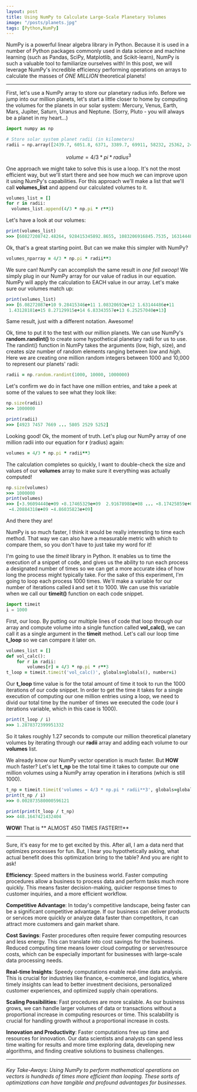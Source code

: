 ```yaml
---
layout: post
title: Using NumPy to Calculate Large-Scale Planetary Volumes
image: "/posts/planets.jpg"
tags: [Python,NumPy]
---
```


NumPy is a powerful linear algebra library in Python. Because it is used in a number of Python packages commonly used in data science and machine learning (such as Pandas, SciPy, Matplotlib, and Scikit-learn), NumPy is such a valuable tool to familiarize ourselves with! In this post, we will leverage NumPy's incredible efficiency performing operations on arrays to calculate the masses of *ONE MILLION* theoretical planets! 

---

First, let's use a NumPy array to store our planetary radius info. Before we jump into our million planets, let's start a little closer to home by computing the volumes for the planets in our solar system: Mercury, Venus, Earth, Mars, Jupiter, Saturn, Uranus and Neptune. (Sorry, Pluto - you will always be a planet in my heart...)

```python
import numpy as np

# Store solar system planet radii (in kilometers)
radii = np.array([2439.7, 6051.8, 6371, 3389.7, 69911, 58232, 25362, 24622])
```

```math
volume = 4/3 * pi * radius^3
```
One approach we might take to solve this is use a loop. It's not the most efficient way, but we'll start there and see how much we can improve upon it using NumPy's capabilities. For this approach we'll make a list that we'll call **volumes_list** and append our calculated volumes to it.

```ruby
volumes_list = []
for r in radii:
  volumes_list.append(4/3 * np.pi * r**3)
```
Let's have a look at our volumes:

```ruby
print(volumes_list)
>>> [60827208742.48264, 928415345892.8655, 1083206916845.7535, 163144485780.68842, 1431281810739357.2, 827129915150897.5, 68334355695583.96, 62525703987420.89]
```
Ok, that's a great starting point. But can we make this simpler with NumPy?

```ruby
volumes_nparray = 4/3 * np.pi * radii**3
```
We sure can! NumPy can accomplish the same result in *one fell swoop*! We simply plug in our NumPy array for our value of radius in our equation. NumPy will apply the calculation to EACH value in our array. Let's make sure our volumes match up:

```ruby
print(volumes_list)
>>> [6.08272087e+10 9.28415346e+11 1.08320692e+12 1.63144486e+11
 1.43128181e+15 8.27129915e+14 6.83343557e+13 6.25257040e+13]
```
Same result, just with a different notation. Awesome!

Ok, time to put it to the test with our million planets. We can use NumPy's **random.randint()** to create some hypothetical planetary radii for us to use. The randint() function in NumPy takes the arguments (low, high, size), and creates *size* number of random elements ranging between *low* and *high*. Here we are creating one million random integers between 1000 and 10,000 to represent our planets' radii:

```ruby
radii = np.random.randint(1000, 10000, 1000000)
```

Let's confirm we do in fact have one million entries, and take a peek at some of the values to see what they look like:

```ruby
np.size(radii)
>>> 1000000

print(radii)
>>> [4923 7457 7669 ... 5805 2529 5252]
```

Looking good! Ok, the moment of truth. Let's plug our NumPy array of one million radii into our equation for **r** (radius) again:

```ruby
volumes = 4/3 * np.pi * radii**3
```
The calculation completes so quickly, I want to double-check the size and values of our **volumes** array to make sure it everything was actually computed!

```ruby
np.size(volumes)
>>> 1000000
print(volumes)
>>> [-3.96094440e+09 -8.17465329e+09  2.91678988e+08 ... -8.17425859e+09
 -4.20884318e+09 -4.86035823e+09]
```
And there they are! 

NumPy is so much faster, I think it would be really interesting to time each method. That way we can also have a measurable metric with which to compare them, so you don't have to just take my word for it!

I'm going to use the *timeit* library in Python. It enables us to time the execution of a snippet of code, and gives us the ability to run each process a designated number of times so we can get a more accurate idea of how long the process might typically take. For the sake of this experiment, I'm going to loop each process 1000 times. We'll make a variable for our number of iterations called **i** and set it to 1000. We can use this variable when we call our **timeit()** function on each code snippet.

```python
import timeit
i = 1000
```

First, our loop. By putting our multiple lines of code that loop through our array and compute volume into a single function called **vol_calc()**, we can call it as a single argument in the **timeit** method. Let's call our loop time **t_loop** so we can compare it later on.

```ruby
volumes_list = []
def vol_calc():
    for r in radii:
        volumes[r] = 4/3 * np.pi * r**3
t_loop = timeit.timeit('vol_calc()', globals=globals(), number=i)
```

Our **t_loop** time value is for the total amount of time it took to run the 1000 iterations of our code snippet. In order to get the time it takes for a single execution of computing our one million entries using a loop, we need to divid our total time by the number of times we executed the code (our **i** iterations variable, which in this case is 1000).

```ruby
print(t_loop / i)
>>> 1.2878372399951332
```
So it takes  roughly 1.27 seconds to compute our million theoretical planetary volumes by iterating through our **radii** array and adding each volume to our **volumes** list.

We already know our NumPy vector operation is much faster. But **HOW** much faster? Let's let **t_np** be the total time it takes to compute our one million volumes using a NumPy array operation in **i** iterations (which is still 1000).  

```ruby
t_np = timeit.timeit('volumes = 4/3 * np.pi * radii**3', globals=globals(), number=loop)
print(t_np / i)
>>> 0.002873580000596121

print(print(t_loop / t_np)
>>> 448.1647421432404
```
**WOW**! That is ** ALMOST 450 TIMES FASTER!!!**

---

Sure, it's easy for me to get excited by this. After all, I am a data nerd that optimizes processes for fun. But, I hear you hypothetically asking, what actual benefit does this optimization bring to the table? And you are right to ask! 

**Efficiency**: Speed matters in the business world. Faster computing procedures allow a business to process data and perform tasks much more quickly. This means faster decision-making, quicker response times to customer inquiries, and a more efficient workflow.

**Competitive Advantage**: In today's competitive landscape, being faster can be a significant competitive advantage. If our business can deliver products or services more quickly or analyze data faster than competitors, it can attract more customers and gain market share.

**Cost Savings**: Faster procedures often require fewer computing resources and less energy. This can translate into cost savings for the business. Reduced computing time means lower cloud computing or server/resource costs, which can be especially important for businesses with large-scale data processing needs.

**Real-time Insights**: Speedy computations enable real-time data analysis. This is crucial for industries like finance, e-commerce, and logistics, where timely insights can lead to better investment decisions, personalized customer experiences, and optimized supply chain operations.

**Scaling Possibilities**: Fast procedures are more scalable. As our business grows, we can handle larger volumes of data or transactions without a proportional increase in computing resources or time. This scalability is crucial for handling growth without a proportional increase in costs.

**Innovation and Productivity**: Faster computations free up time and resources for innovation. Our data scientists and analysts can spend less time waiting for results and more time exploring data, developing new algorithms, and finding creative solutions to business challenges.

---

###### Key Take-Aways: Using NumPy to perform mathematical operations on vectors is hundreds of times more efficient than looping. These sorts of optimizations can have tangible and profound advantages for businesses.


